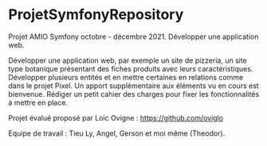 # ProjetSymfonyRepository
Projet AMIO Symfony octobre - décembre 2021. Développer une application web.

Développer une application web, par exemple un site de pizzeria, un site type botanique présentant des fiches produits avec leurs caractéristiques.
Développer plusieurs entités et en mettre certaines en relations comme dans le projet Pixel.
Un apport supplémentaire aux éléments vu en cours est bienvenue.
Rédiger un petit cahier des charges pour fixer les fonctionnalités à mettre en place.

Projet évalué proposé par Loic Ovigne : https://github.com/oviglo

Equipe de travail : Tieu Ly, Angel, Gerson et moi même (Theodor).
